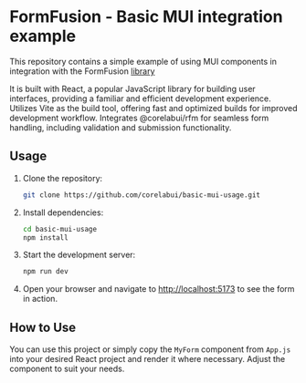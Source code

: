 # FormFusion - Basic MUI integration example

This repository contains a simple example of using MUI components in integration with the FormFusion [library](https://www.corelabui.com/)

It is built with React, a popular JavaScript library for building user interfaces, providing a familiar and efficient development experience. Utilizes Vite as the build tool, offering fast and optimized builds for improved development workflow. Integrates @corelabui/rfm for seamless form handling, including validation and submission functionality.

## Usage

1. Clone the repository:

   ```bash
   git clone https://github.com/corelabui/basic-mui-usage.git
   ```

2. Install dependencies:

   ```bash
   cd basic-mui-usage
   npm install
   ```

3. Start the development server:

   ```bash
   npm run dev
   ```

4. Open your browser and navigate to [http://localhost:5173](http://localhost:5173) to see the form in action.

## How to Use

You can use this project or simply copy the `MyForm` component from `App.js` into your desired React project and render it where necessary. Adjust the component to suit your needs.
